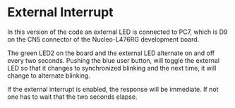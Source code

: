 # External Interrupt
In this version of the code an external LED is connected to PC7, which is D9 on the CN5 connector of the Nucleo-L476RG development board.

The green LED2 on the board and the external LED alternate on and off every two seconds. Pushing the blue user button, will toggle the external LED so that it changes to synchronized blinking and the next time, it will change to alternate blinking.

If the external interrupt is enabled, the response will be immediate. If not one has to wait that the two seconds elapse.